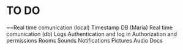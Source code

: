 # TO DO
~~Real time comunication (local)
Timestamp
DB (Maria)
Real time comunication (db)
Logs
Authentication and log in
Authorization and permissions
Rooms
Sounds
Notifications
Pictures
Audio
Docs